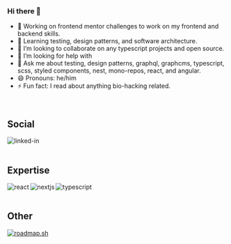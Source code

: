 ### Hi there 👋

- 🔭 Working on frontend mentor challenges to work on my frontend and backend skills.
- 🌱 Learning testing, design patterns, and software architecture.
- 👯 I’m looking to collaborate on any typescript projects and open source.
- 🤔 I’m looking for help with 
- 💬 Ask me about testing, design patterns, graphql, graphcms, typescript, scss, styled components, nest, mono-repos, react, and angular.
- 😄 Pronouns: he/him
- ⚡ Fun fact: I read about anything bio-hacking related.

<br>

## Social
[<img align="left" alt="linked-in" src="https://img.shields.io/badge/linkedin-%230077B5.svg?&style=for-the-badge&logo=linkedin&logoColor=white" />](https://www.linkedin.com/in/simon-k-davis/)

<br>
<br>

## Expertise
<img align="left" alt="react" src="https://img.shields.io/badge/react%20-%2320232a.svg?&style=for-the-badge&logo=react&logoColor=%2361DAFB" />
<img align="left" alt="nextjs" src="https://img.shields.io/badge/nextjs-black.svg?&style=for-the-badge&logo=next.js&logoColor=white" />
<img align="left" alt="typescript" src="https://img.shields.io/badge/typescript-blue.svg?&style=for-the-badge&logo=typescript&logoColor=white" />

<br>
<br>

## Other
[![roadmap.sh](https://api.roadmap.sh/v1-badge/wide/64de81ebced78d2935223d73?variant=dark&roadmaps=computer-science%2Cfull-stack%2Cprompt-engineering%2Csoftware-design-architecture)](https://roadmap.sh)
